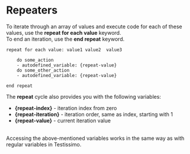 # Repeaters

To iterate through an array of values and execute code for each of these values, use the  **repeat for each value** keyword.<br>
To end an iteration, use the **end repeat** keyword.

```
repeat for each value: value1 value2  value3
	
	do some_action
    - autodefined_variable: {repeat-value}
	do some_other_action
    - autodefined_variable: {repeat-value}

end repeat 
```
The **repeat** cycle also provides you with the following variables:
- **{repeat-index}** - iteration index from zero
- **{repeat-iteration}** - iteration order, same as index, starting with 1
- **{repeat-value}** - current iteration value

<br>Accessing the above-mentioned variables works in the same way as with regular variables in Testissimo.
